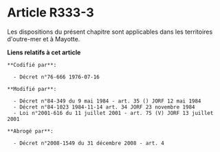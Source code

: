 # Article R333-3

Les dispositions du présent chapitre sont applicables dans les territoires d'outre-mer et à Mayotte.

**Liens relatifs à cet article**

	**Codifié par**:

	  - Décret n°76-666 1976-07-16

	**Modifié par**:

	  - Décret n°84-349 du 9 mai 1984 - art. 35 () JORF 12 mai 1984
	  - Décret n°84-1023 1984-11-14 art. 34 JORF 23 novembre 1984
	  - Loi n°2001-616 du 11 juillet 2001 - art. 75 (V) JORF 13 juillet 2001

	**Abrogé par**:

	  - Décret n°2008-1549 du 31 décembre 2008 - art. 4
